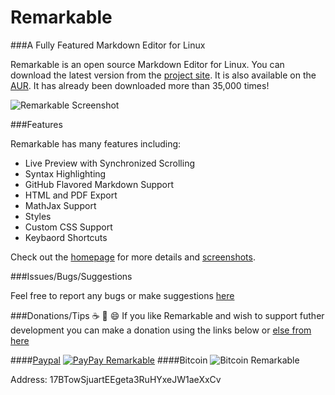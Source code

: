 # Remarkable

###A Fully Featured Markdown Editor for Linux

Remarkable is an open source Markdown Editor for Linux.
You can download the latest version from the [project site](https://remarkableapp.github.io/linux.html).
It is also available on the [AUR](https://aur.archlinux.org/packages/remarkable/). It has already been downloaded more than 35,000 times!

![Remarkable Screenshot](http://remarkableapp.github.io/images/alice.png)

###Features

Remarkable has many features including:
- Live Preview with Synchronized Scrolling
- Syntax Highlighting
- GitHub Flavored Markdown Support
- HTML and PDF Export
- MathJax Support
- Styles
- Custom CSS Support
- Keybaord Shortcuts

Check out the [homepage](https://remarkableapp.github.io/linux.html) for more details and [screenshots](https://remarkableapp.github.io/linux/screenshots.html).

###Issues/Bugs/Suggestions

Feel free to report any bugs or make suggestions [here](https://github.com/jamiemcg/Remarkable/issues)

###Donations/Tips :coffee: :beer: :smile:
If you like Remarkable and wish to support futher development you can make a donation using the links below or [else from here](https://remarkableapp.github.io/linux/donate.html)

####[Paypal](https://www.paypal.com/ie/cgi-bin/webscr?cmd=_flow&SESSION=jINvs5iUZvpYVIi31G5ifaJ-81dTj8QCfJL6S6zChQe8nSM314Z6dbMZa1K&dispatch=5885d80a13c0db1f8e263663d3faee8d64813b57e559a2578463e58274899069)
[![PayPay Remarkable](http://i.imgur.com/nobGgBf.png)](https://www.paypal.com/ie/cgi-bin/webscr?cmd=_flow&SESSION=jINvs5iUZvpYVIi31G5ifaJ-81dTj8QCfJL6S6zChQe8nSM314Z6dbMZa1K&dispatch=5885d80a13c0db1f8e263663d3faee8d64813b57e559a2578463e58274899069)
####Bitcoin
![Bitcoin Remarkable](http://remarkableapp.github.io/images/QR%20wallet.png)


Address: 17BTowSjuartEEgeta3RuHYxeJW1aeXxCv

